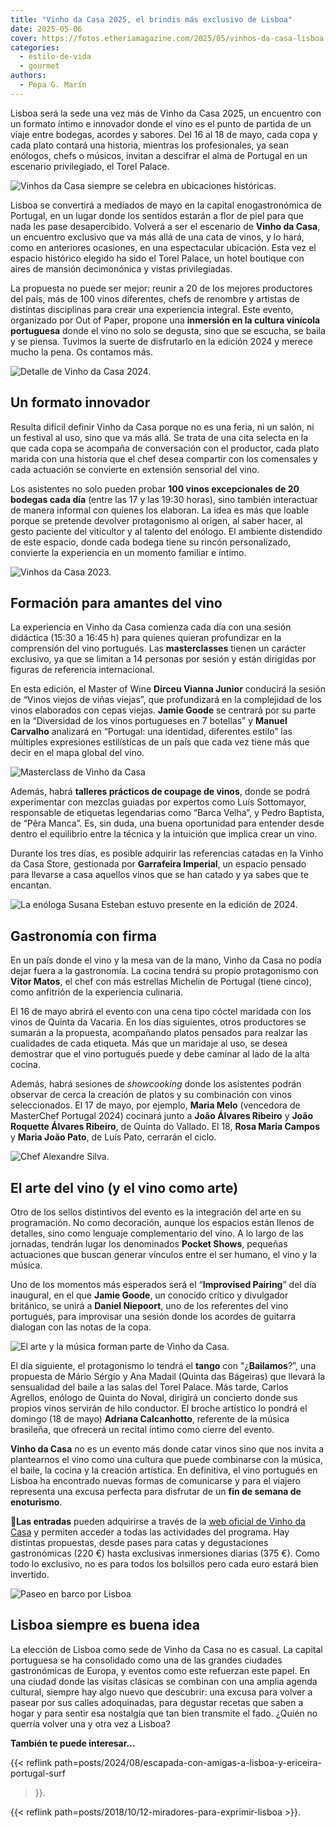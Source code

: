 ```yaml
---
title: "Vinho da Casa 2025, el brindis más exclusivo de Lisboa"
date: 2025-05-06
cover: https://fotos.etheriamagazine.com/2025/05/vinhos-da-casa-lisboa.jpeg
categories: 
  - estilo-de-vida
  - gourmet
authors: 
  - Pepa G. Marín
---
```


Lisboa será la sede una vez más de Vinho da Casa 2025, un encuentro con un formato 
íntimo e innovador donde el vino es el punto de partida de un viaje entre bodegas, 
acordes y sabores. Del 16 al 18 de mayo, cada copa y cada plato contará una historia, 
mientras los profesionales, ya sean enólogos, chefs o músicos, invitan a descifrar el 
alma de Portugal en un escenario privilegiado, el Torel Palace. 

![Vinhos da Casa siempre se celebra en ubicaciones históricas.](https://fotos.etheriamagazine.com/2025/05/vinho-da-casa-etheria-magazine-2.jpg "Vinhos da Casa se celebra en lugares históricos, en 2024 fue en La Distillerie. © Pepa García")

Lisboa se convertirá a mediados de mayo en la capital enogastronómica de Portugal, en un 
lugar donde los sentidos estarán a flor de piel para que nada les pase desapercibido. 
Volverá a ser el escenario de **Vinho da Casa**, un encuentro exclusivo que va más allá 
de una cata de vinos, y lo hará, como en anteriores ocasiones, en una espectacular 
ubicación. Esta vez el espacio histórico elegido ha sido el Torel Palace, un hotel 
boutique con aires de mansión decimonónica y vistas privilegiadas. 

La propuesta no puede ser mejor: reunir a 20 de los mejores productores del país, más de 
100 vinos diferentes, chefs de renombre y artistas de distintas disciplinas para crear 
una experiencia integral. Este evento, organizado por Out of Paper, propone una 
**inmersión en la cultura vinícola portuguesa** donde el vino no solo se degusta, sino 
que se escucha, se baila y se piensa. Tuvimos la suerte de disfrutarlo en la edición 
2024 y merece mucho la pena. Os contamos más. 

![Detalle de Vinho da Casa 2024.](https://fotos.etheriamagazine.com/2025/05/vinho-da-casa-etheria.jpg "Detalle de Vinho da Casa 2024, en La Distillerie. © Pepa García")

## Un formato innovador

Resulta difícil definir Vinho da Casa porque no es una feria, ni un salón, ni un 
festival al uso, sino que va más allá. Se trata de una cita selecta en la que cada copa 
se acompaña de conversación con el productor, cada plato marida con una historia que el 
chef desea compartir con los comensales y cada actuación se convierte en extensión 
sensorial del vino. 

Los asistentes no solo pueden probar **100 vinos excepcionales de 20 bodegas cada día** 
(entre las 17 y las 19:30 horas), sino también interactuar de manera informal con 
quienes los elaboran. La idea es más que loable porque se pretende devolver protagonismo 
al origen, al saber hacer, al gesto paciente del viticultor y al talento del enólogo. El 
ambiente distendido de este espacio, donde cada bodega tiene su rincón personalizado, 
convierte la experiencia en un momento familiar e íntimo. 

![Vinhos da Casa 2023.](https://fotos.etheriamagazine.com/2025/05/vinhos-da-casa-lisboa.jpeg "Vinhos da Casa 2023. © Rui Oliveira/ Publico")

## Formación para amantes del vino

La experiencia en Vinho da Casa comienza cada día con una sesión didáctica (15:30 a 
16:45 h) para quienes quieran profundizar en la comprensión del vino portugués. Las 
**masterclasses** tienen un carácter exclusivo, ya que se limitan a 14 personas por 
sesión y están dirigidas por figuras de referencia internacional. 

En esta edición, el Master of Wine **Dirceu Vianna Junior** conducirá la sesión de 
“Vinos viejos de viñas viejas”, que profundizará en la complejidad de los vinos 
elaborados con cepas viejas. **Jamie Goode** se centrará por su parte en la “Diversidad 
de los vinos portugueses en 7 botellas” y **Manuel Carvalho** analizará en “Portugal: 
una identidad, diferentes estilo” las múltiples expresiones estilísticas de un país que 
cada vez tiene más que decir en el mapa global del vino. 

![Masterclass de Vinho da Casa](https://fotos.etheriamagazine.com/2025/05/vinho-da-casa-2024.jpeg "Cada masterclass es impartida por reputados enólogos. © Vinho da Casa")

Además, habrá **talleres prácticos de coupage de vinos**, donde se podrá experimentar 
con mezclas guiadas por expertos como Luís Sottomayor, responsable de etiquetas 
legendarias como “Barca Velha”, y Pedro Baptista, de “Pêra Manca”. Es, sin duda, una 
buena oportunidad para entender desde dentro el equilibrio entre la técnica y la 
intuición que implica crear un vino. 

Durante los tres días, es posible adquirir las referencias catadas en la Vinho da Casa 
Store, gestionada por **Garrafeira Imperial**, un espacio pensado para llevarse a casa 
aquellos vinos que se han catado y ya sabes que te encantan. 

![La enóloga Susana Esteban estuvo presente en la edición de 2024.](https://fotos.etheriamagazine.com/2025/05/susana-esteban-vinho-da-casa.jpg "La enóloga Susana Esteban estuvo presente en la edición de 2024. © Pepa García")

## Gastronomía con firma

En un país donde el vino y la mesa van de la mano, Vinho da Casa no podía dejar fuera a 
la gastronomía. La cocina tendrá su propio protagonismo con **Vítor Matos**, el chef con 
más estrellas Michelin de Portugal (tiene cinco), como anfitrión de la experiencia 
culinaria. 

El 16 de mayo abrirá el evento con una cena tipo cóctel maridada con los vinos de Quinta 
da Vacaria. En los días siguientes, otros productores se sumarán a la propuesta, 
acompañando platos pensados para realzar las cualidades de cada etiqueta. Más que un 
maridaje al uso, se desea demostrar que el vino portugués puede y debe caminar al lado 
de la alta cocina. 

Además, habrá sesiones de _showcooking_ donde los asistentes podrán observar de cerca la 
creación de platos y su combinación con vinos seleccionados. El 17 de mayo, por ejemplo, 
**Maria Melo** (vencedora de MasterChef Portugal 2024) cocinará junto a **João Álvares 
Ribeiro** y **João Roquette Álvares Ribeiro**, de Quinta do Vallado. El 18, **Rosa Maria 
Campos** y **Maria João Pato**, de Luís Pato, cerrarán el ciclo. 

![Chef Alexandre Silva.](https://fotos.etheriamagazine.com/2025/05/vinho-da-casa-etheria-magazine-3.jpg "En 2024, el chef invitado fue Alexandre Silva.© Pepa García")

## El arte del vino (y el vino como arte)

Otro de los sellos distintivos del evento es la integración del arte en su programación. 
No como decoración, aunque los espacios están llenos de detalles, sino como lenguaje 
complementario del vino. A lo largo de las jornadas, tendrán lugar los denominados 
**Pocket Shows**, pequeñas actuaciones que buscan generar vínculos entre el ser humano, 
el vino y la música. 

Uno de los momentos más esperados será el “**Improvised Pairing**” del día inaugural, en 
el que **Jamie Goode**, un conocido crítico y divulgador británico, se unirá a **Daniel 
Niepoort**, uno de los referentes del vino portugués, para improvisar una sesión donde 
los acordes de guitarra dialogan con las notas de la copa. 

![El arte y la música forman parte de Vinho da Casa.](https://fotos.etheriamagazine.com/2025/05/vinho-da-casa-musica.jpg "El arte y la música forman parte del evento. © Vinho da Casa")

El día siguiente, el protagonismo lo tendrá el **tango** con "¿**Bailamos**?”, una 
propuesta de Mário Sérgio y Ana Madail (Quinta das Bágeiras) que llevará la sensualidad 
del baile a las salas del Torel Palace. Más tarde, Carlos Agrellos, enólogo de Quinta do 
Noval, dirigirá un concierto donde sus propios vinos servirán de hilo conductor. El 
broche artístico lo pondrá el domingo (18 de mayo) **Adriana Calcanhotto**, referente de 
la música brasileña, que ofrecerá un recital íntimo como cierre del evento. 

**Vinho da Casa** no es un evento más donde catar vinos sino que nos invita a 
plantearnos el vino como una cultura que puede combinarse con la música, el baile, la 
cocina y la creación artística. En definitiva, el vino portugués en Lisboa ha encontrado 
nuevas formas de comunicarse y para el viajero representa una excusa perfecta para 
disfrutar de un **fin de semana de enoturismo**. 

📍**Las entradas** pueden adquirirse a través de la [web oficial de Vinho da 
Casa](https://vinhodacasa.pt/home-2025-en/) y permiten acceder a todas las actividades 
del programa. Hay distintas propuestas, desde pases para catas y degustaciones 
gastronómicas (220 €) hasta exclusivas inmersiones diarias (375 €). Como todo lo 
exclusivo, no es para todos los bolsillos pero cada euro estará bien invertido. 

![Paseo en barco por Lisboa](https://fotos.etheriamagazine.com/2025/05/lisboa-barco.jpg "Si el tiempo es propicio, no os perdáis un paseo un barco por la costa lisboeta. © Pepa García")

## Lisboa siempre es buena idea

La elección de Lisboa como sede de Vinho da Casa no es casual. La capital portuguesa se 
ha consolidado como una de las grandes ciudades gastronómicas de Europa, y eventos como 
este refuerzan este papel. En una ciudad donde las visitas clásicas se combinan con una 
amplia agenda cultural, siempre hay algo nuevo que descubrir: una excusa para volver a 
pasear por sus calles adoquinadas, para degustar recetas que saben a hogar y para sentir 
esa nostalgia que tan bien transmite el fado. ¿Quién no querría volver una y otra vez a 
Lisboa? 

**También te puede interesar…** 

{{< reflink path=posts/2024/08/escapada-con-amigas-a-lisboa-y-ericeira-portugal-surf 
>}}. 

{{< reflink path=posts/2018/10/12-miradores-para-exprimir-lisboa >}}.

